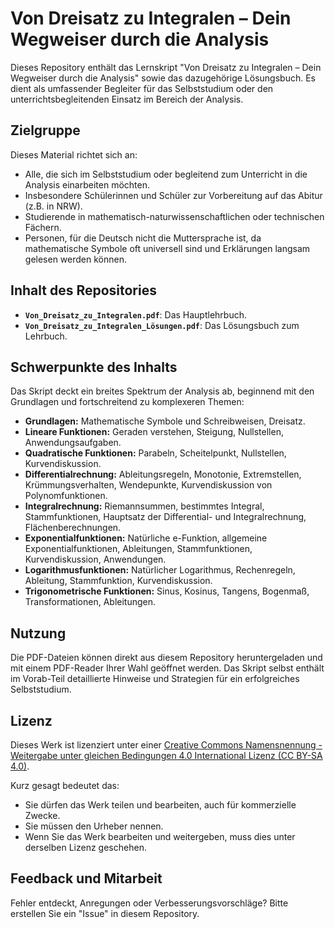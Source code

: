 # Von Dreisatz zu Integralen – Dein Wegweiser durch die Analysis

Dieses Repository enthält das Lernskript "Von Dreisatz zu Integralen – Dein Wegweiser durch die Analysis" sowie das dazugehörige Lösungsbuch. Es dient als umfassender Begleiter für das Selbststudium oder den unterrichtsbegleitenden Einsatz im Bereich der Analysis.

## Zielgruppe

Dieses Material richtet sich an:

* Alle, die sich im Selbststudium oder begleitend zum Unterricht in die Analysis einarbeiten möchten.
* Insbesondere Schülerinnen und Schüler zur Vorbereitung auf das Abitur (z.B. in NRW).
* Studierende in mathematisch-naturwissenschaftlichen oder technischen Fächern.
* Personen, für die Deutsch nicht die Muttersprache ist, da mathematische Symbole oft universell sind und Erklärungen langsam gelesen werden können.

## Inhalt des Repositories

* **`Von_Dreisatz_zu_Integralen.pdf`**: Das Hauptlehrbuch.
* **`Von_Dreisatz_zu_Integralen_Lösungen.pdf`**: Das Lösungsbuch zum Lehrbuch. 

## Schwerpunkte des Inhalts

Das Skript deckt ein breites Spektrum der Analysis ab, beginnend mit den Grundlagen und fortschreitend zu komplexeren Themen:

* **Grundlagen:** Mathematische Symbole und Schreibweisen, Dreisatz.
* **Lineare Funktionen:** Geraden verstehen, Steigung, Nullstellen, Anwendungsaufgaben.
* **Quadratische Funktionen:** Parabeln, Scheitelpunkt, Nullstellen, Kurvendiskussion.
* **Differentialrechnung:** Ableitungsregeln, Monotonie, Extremstellen, Krümmungsverhalten, Wendepunkte, Kurvendiskussion von Polynomfunktionen.
* **Integralrechnung:** Riemannsummen, bestimmtes Integral, Stammfunktionen, Hauptsatz der Differential- und Integralrechnung, Flächenberechnungen.
* **Exponentialfunktionen:** Natürliche e-Funktion, allgemeine Exponentialfunktionen, Ableitungen, Stammfunktionen, Kurvendiskussion, Anwendungen.
* **Logarithmusfunktionen:** Natürlicher Logarithmus, Rechenregeln, Ableitung, Stammfunktion, Kurvendiskussion.
* **Trigonometrische Funktionen:** Sinus, Kosinus, Tangens, Bogenmaß, Transformationen, Ableitungen.

## Nutzung

Die PDF-Dateien können direkt aus diesem Repository heruntergeladen und mit einem PDF-Reader Ihrer Wahl geöffnet werden. Das Skript selbst enthält im Vorab-Teil detaillierte Hinweise und Strategien für ein erfolgreiches Selbststudium.

## Lizenz

Dieses Werk ist lizenziert unter einer [Creative Commons Namensnennung - Weitergabe unter gleichen Bedingungen 4.0 International Lizenz (CC BY-SA 4.0)](http://creativecommons.org/licenses/by-nc-sa/4.0/).

Kurz gesagt bedeutet das:
* Sie dürfen das Werk teilen und bearbeiten, auch für kommerzielle Zwecke.
* Sie müssen den Urheber nennen.
* Wenn Sie das Werk bearbeiten und weitergeben, muss dies unter derselben Lizenz geschehen.

## Feedback und Mitarbeit

Fehler entdeckt, Anregungen oder Verbesserungsvorschläge? Bitte erstellen Sie ein "Issue" in diesem Repository.


